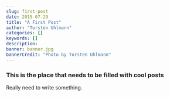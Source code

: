 ```yaml
---
slug: first-post
date: 2015-07-29
title: "A First Post"
author: "Torsten Uhlmann"
categories: []
keywords: []
description:
banner: banner.jpg
bannerCredit: "Photo by Torsten Uhlmann"
---
```


### This is the place that needs to be filled with cool posts

Really need to write something.
